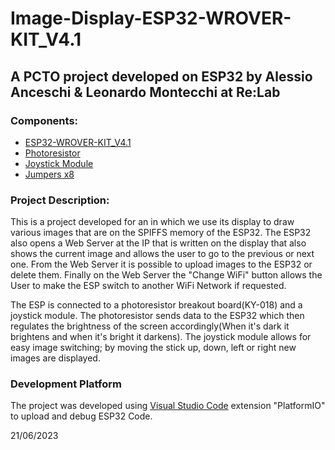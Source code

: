 # Image-Display-ESP32-WROVER-KIT_V4.1
## A PCTO project developed on ESP32 by Alessio Anceschi &amp; Leonardo Montecchi at Re:Lab

### Components:

- [ESP32-WROVER-KIT_V4.1](https://docs.espressif.com/projects/esp-idf/en/latest/esp32/hw-reference/esp32/get-started-wrover-kit.html)
- [Photoresistor](https://arduinomodules.info/ky-018-photoresistor-module/)
- [Joystick Module](https://it.aliexpress.com/i/32993873615.html)
- [Jumpers x8](https://www.amazon.com/GenBasic-Piece-Female-Jumper-Wires/dp/B01L5ULRUAl)

### Project Description:
This is a project developed for an  in which we use its display to draw various images that are on the SPIFFS memory of the ESP32. The ESP32 also opens a Web Server at the IP that is written on the display that also shows the current image and allows the user to go to the previous or next one. From the Web Server it is possible to upload images to the ESP32 or delete them. Finally on the Web Server the "Change WiFi" button allows the User to make the ESP switch to another WiFi Network if requested.

The ESP is connected to a photoresistor breakout board(KY-018) and a joystick module. The photoresistor sends data to the ESP32 which then regulates the brightness of the screen accordingly(When it's dark it brightens and when it's bright it darkens). The joystick module allows for easy image switching; by moving the stick up, down, left or right new images are displayed.

### Development Platform
The project was developed using [Visual Studio Code](https://code.visualstudio.com/) extension "PlatformIO" to upload and debug ESP32 Code.

21/06/2023
